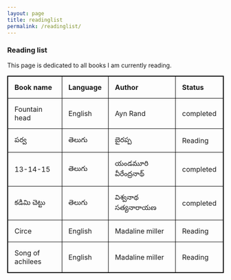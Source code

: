 ```yaml
---
layout: page
title: readinglist
permalink: /readinglist/
---
```



<style>
table, th, td {
  border: 1px solid black;
  border-collapse: collapse;
}
th, td {
  padding: 15px;
  text-align: left;
}
table#t01 {
  width: 100%;    
  background-color: #f1f1c1;
}
</style>



### Reading list

This page is dedicated to all books I am currently reading.

<table style="width:100%">
  <tr>
    <th>Book name</th>
    <th>Language</th> 
    <th>Author</th>
    <th>Status</th>
  </tr>
  <tr>
    <td>Fountain head</td>
    <td>English</td>
    <td>Ayn Rand</td>
    <td>completed</td>
  </tr>
  <tr>
    <td>పర్వ </td>
    <td>తెలుగు </td>
    <td>బైరప్ప </td>
    <td>Reading</td>
  </tr>
  <tr>
    <td>13-14-15 </td>
    <td>తెలుగు </td>
    <td>యండమూరి వీరేంద్రనాథ్ </td>
    <td>completed</td>
  </tr>
  <tr>
    <td> కడిమి చెట్టు  </td>
    <td>తెలుగు </td>
    <td>విశ్వనాథ సత్యనారాయణ  </td>
    <td>completed</td>
  </tr>
  <tr>
    <td> Circe  </td>
    <td>English </td>
    <td>Madaline miller  </td>
    <td> Reading </td>
  </tr>
    <tr>
    <td> Song of achilees  </td>
    <td>English </td>
    <td>Madaline miller  </td>
    <td> Reading </td>
  </tr>
  
  
</table>
